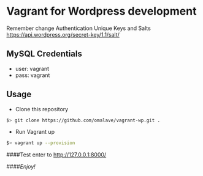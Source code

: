 Vagrant for Wordpress development
=================================


Remember change Authentication Unique Keys and Salts
https://api.wordpress.org/secret-key/1.1/salt/

MySQL Credentials
-----------------
- user: vagrant
- pass: vagrant

Usage
-----

-	Clone this repository

```bash
$> git clone https://github.com/omalave/vagrant-wp.git .
```

-	Run Vagrant up

```bash
$> vagrant up --provision
```

####Test enter to http://127.0.0.1:8000/

####*Enjoy!*
